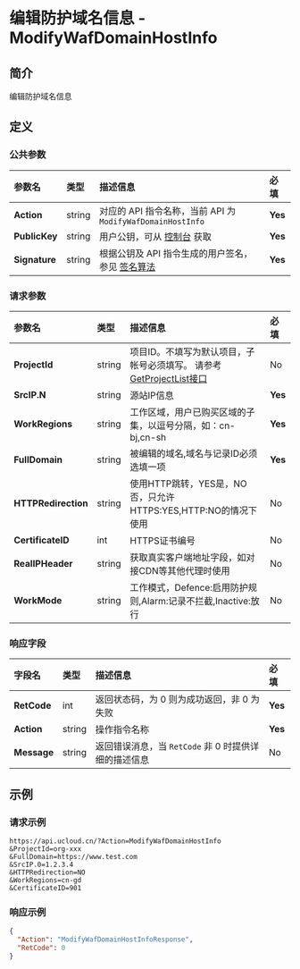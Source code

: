 # 编辑防护域名信息 - ModifyWafDomainHostInfo

## 简介

编辑防护域名信息









## 定义

### 公共参数

| 参数名 | 类型 | 描述信息 | 必填 |
|:---|:---|:---|:---|
| **Action**     | string  | 对应的 API 指令名称，当前 API 为 `ModifyWafDomainHostInfo`                        | **Yes** |
| **PublicKey**  | string  | 用户公钥，可从 [控制台](https://console.ucloud.cn/uapi/apikey) 获取                                             | **Yes** |
| **Signature**  | string  | 根据公钥及 API 指令生成的用户签名，参见 [签名算法](api/summary/signature.md)  | **Yes** |

### 请求参数

| 参数名 | 类型 | 描述信息 | 必填 |
|:---|:---|:---|:---|
| **ProjectId** | string | 项目ID。不填写为默认项目，子帐号必须填写。 请参考[GetProjectList接口](https://docs.ucloud.cn/api/summary/get_project_list) |No|
| **SrcIP.N** | string | 源站IP信息 |**Yes**|
| **WorkRegions** | string | 工作区域，用户已购买区域的子集，以逗号分隔，如：cn-bj,cn-sh |**Yes**|
| **FullDomain** | string | 被编辑的域名,域名与记录ID必须选填一项 |**Yes**|
| **HTTPRedirection** | string | 使用HTTP跳转，YES是，NO否，只允许HTTPS:YES,HTTP:NO的情况下使用 |No|
| **CertificateID** | int | HTTPS证书编号 |No|
| **RealIPHeader** | string | 获取真实客户端地址字段，如对接CDN等其他代理时使用 |No|
| **WorkMode** | string | 工作模式，Defence:启用防护规则,Alarm:记录不拦截,Inactive:放行 |No|

### 响应字段

| 字段名 | 类型 | 描述信息 | 必填 |
|:---|:---|:---|:---|
| **RetCode** | int | 返回状态码，为 0 则为成功返回，非 0 为失败 |**Yes**|
| **Action** | string | 操作指令名称 |**Yes**|
| **Message** | string | 返回错误消息，当 `RetCode` 非 0 时提供详细的描述信息 |No|




## 示例

### 请求示例
    
```
https://api.ucloud.cn/?Action=ModifyWafDomainHostInfo
&ProjectId=org-xxx
&FullDomain=https://www.test.com
&SrcIP.0=1.2.3.4
&HTTPRedirection=NO
&WorkRegions=cn-gd
&CertificateID=901
```

### 响应示例
    
```json
{
  "Action": "ModifyWafDomainHostInfoResponse",
  "RetCode": 0
}
```





